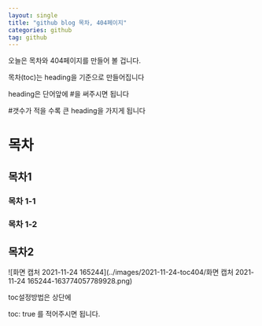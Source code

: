 ```yaml
---
layout: single
title: "github blog 목차, 404페이지"
categories: github
tag: github
---
```


오늘은 목차와 404페이지를 만들어 볼 겁니다.



목차(toc)는 heading을 기준으로 만들어집니다

heading은 단어앞에 #을 써주시면 됩니다

#갯수가 적을 수록 큰 heading을 가지게 됩니다

# 목차

## 목차1

### 목차 1-1

### 목차 1-2

## 목차2

![화면 캡처 2021-11-24 165244](../images/2021-11-24-toc404/화면 캡처 2021-11-24 165244-163774057789928.png)

toc설정방법은 상단에

toc: true 를 적어주시면 됩니다.

